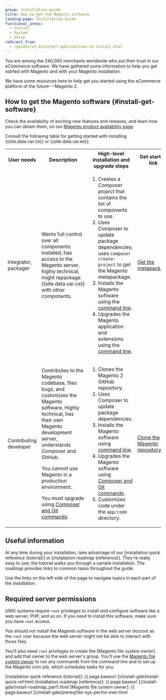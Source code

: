 ```yaml
---
group: installation-guide
title: How to get the Magento software
landing-page: Installation Guide
functional_areas:
  - Install
  - System
  - Setup
redirect_from:
  - /guides/v2.4/install-gde/continue-to-install.html 
---
```


You are among the 240,000 merchants worldwide who put their trust in our eCommerce software. We have gathered some information to help you get started with Magento and with your Magento installation.

We have some resources here to help get you started using the eCommerce platform of the future---Magento 2.

## How to get the Magento software {#install-get-software}

Check the availability of exciting new features and releases, and learn how you can obtain them, on our [Magento product availability page](https://devdocs.magento.com/release/availability.html).

Consult the following table for getting started with installing {{site.data.var.ce}} or {{site.data.var.ee}}.

<table>
    <tbody>
        <tr>
            <th>User needs</th>
            <th>Description</th>
            <th>High-level installation and upgrade steps</th>
            <th>Get started link</th>
        </tr>
    <tr>
        <td><p>Integrator, packager</p></td>
        <td><p>Wants full control over all components installed, has access to the Magento server, highly technical, might repackage {{site.data.var.ce}} with other components.</p>
        </td>
        <td><ol><li>Creates a Composer <em>project</em> that contains the list of components to use.</li>
            <li>Uses Composer to update package dependencies; uses <code>composer create-project</code> to get the Magento metapackage.</li>
            <li>Installs the Magento software using the <a href="{{ page.baseurl }}/install-gde/install/cli/install-cli.html">command line</a>.</li>
        <li>Upgrades the Magento application and extensions using the  <a href="{{ page.baseurl }}/comp-mgr/cli/cli-upgrade.html">command line</a>.</li></ol></td>
        <td><p><a href="{{ page.baseurl }}/install-gde/composer.html">Get the metapackage</a></p></td>
    </tr>
    <tr>
        <td><p>Contributing developer</p></td>
        <td><p>Contributes to the Magento codebase, files bugs, and customizes the Magento software. Highly technical, has their own Magento development server, understands Composer and GitHub.</p>
            <p>You <em>cannot</em> use Magento in a production environment.</p>
      <p>You must upgrade using <a href="{{ page.baseurl }}/install-gde/install/cli/dev_options.html">Composer and Git commands</a>.</p></td>
        <td><ol><li>Clones the Magento 2 GitHub repository.</li>
            <li>Uses Composer to update package dependencies.</li>
            <li>Installs the Magento software using <a href="{{ page.baseurl }}/install-gde/install/cli/install-cli.html">command line</a>.</li>
            <li>Upgrades the Magento software using <a href="{{ page.baseurl }}/install-gde/install/cli/dev_options.html">Composer and Git commands</a>.</li>
            <li>Customizes code under the <code>app/code</code> directory.</li></ol></td>
        <td><p><a href="{{ page.baseurl }}/install-gde/prereq/dev_install.html">Clone the Magento repository</a></p></td>
    </tr>
    </tbody>
</table>

## Useful information

At any time during your installation, take advantage of our [installation quick reference (tutorial)] or [installation roadmap (reference)]. They're really easy to use; the tutorial walks you through a sample installation. The roadmap provides links to common tasks throughout the guide.

Use the links on the left side of the page to navigate topics in each part of the installation.

## Required server permissions

UNIX systems require `root` privileges to install and configure software like a web server, PHP, and so on. If you need to install this software, make sure you have `root` access.

You should *not* install the Magento software in the web server docroot as the `root` user because the web server might not be able to interact with those files.

You'll also need `root` privileges to create the [Magento file system owner] and add that owner to the web server's group. You'll use the [Magento file system owner](https://glossary.magento.com/magento-file-system-owner) to run any commands from the command line and to set up the Magento cron job, which schedules tasks for you.

<!-- LINK DEFINITIONS -->

[installation quick reference (tutorial)]: {{ page.baseurl }}/install-gde/install-quick-ref.html
[installation roadmap (reference)]: {{ page.baseurl }}/install-gde/install-roadmap_part1.html
[Magento file system owner]: {{ page.baseurl }}/install-gde/prereq/file-sys-perms-over.html
